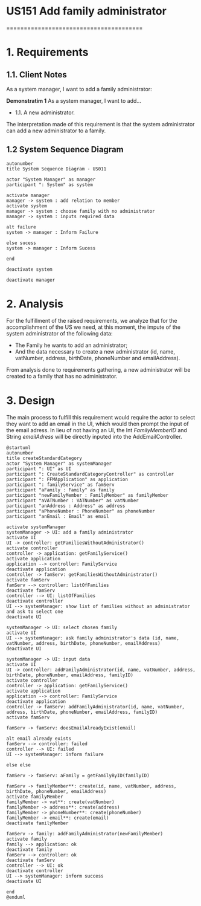 # US151 Add family administrator
=======================================


# 1. Requirements

## 1.1. Client Notes

As a system manager, I want to add a family administrator:

**Demonstratim 1** As a system manager, I want to add...

- 1.1. A new administrator.

The interpretation made of this requirement is that the system administrator can add a new administrator to a family.

## 1.2 System Sequence Diagram

```puml
autonumber
title System Sequence Diagram - US011

actor "System Manager" as manager
participant ": System" as system

activate manager
manager -> system : add relation to member
activate system
manager -> system : choose family with no administrator
manager -> system : inputs required data

alt failure
system -> manager : Inform Failure

else sucess
system -> manager : Inform Sucess

end

deactivate system

deactivate manager
```

# 2. Analysis

For the fulfillment of the raised requirements, we analyze that for the accomplishment of the US we need, at this moment, the impute of the system administrator of the following data:

- The Family he wants to add an administrator;
- And the data necessary to create a new administrator (id, name, vatNumber, address, birthDate, phoneNumber and emailAddress).

From analysis done to requirements gathering, a new administrator will be created to a family that has no administrator.

# 3. Design

The main process to fulfill this requirement would require the actor to select they want to add an email in the UI, which would then prompt the input of the email adress. In lieu of not having an UI, the Int *FamilyMemberID* and String *emailAdress* will be directly inputed into the AddEmailController. 
````puml
@startuml
autonumber
title createStandardCategory
actor "System Manager" as systemManager
participant ": UI" as UI
participant ": CreateStandardCategoryController" as controller
participant ": FFMApplication" as application
participant ": familyService" as famServ
participant "aFamily : Family" as family
participant "newFamilyMember : FamilyMember" as familyMember
participant "aVATNumber : VATNumber" as vatNumber
participant "anAddress : Address" as address
participant "aPhoneNumber : PhoneNumber" as phoneNumber
participant "anEmail : Email" as email

activate systemManager
systemManager -> UI: add a family administrator
activate UI
UI -> controller: getFamiliesWithoutAdministrator()
activate controller
controller -> application: getFamilyService()
activate application
application --> controller: FamilyService
deactivate application
controller -> famServ: getFamiliesWithoutAdministrator()
activate famServ
famServ --> controller: listOfFamilies
deactivate famServ
controller --> UI: listOfFamilies
deactivate controller
UI --> systemManager: show list of families without an administrator and ask to select one
deactivate UI

systemManager -> UI: select chosen family
activate UI
UI --> systemManager: ask family administrator's data (id, name, vatNumber, address, birthDate, phoneNumber, emailAddress)
deactivate UI

systemManager -> UI: input data
activate UI
UI -> controller: addFamilyAdministrator(id, name, vatNumber, address, birthDate, phoneNumber, emailAddress, familyID)
activate controller
controller -> application: getFamilyService()
activate application
application --> controller: FamilyService
deactivate application
controller -> famServ: addFamilyAdministrator(id, name, vatNumber, address, birthDate, phoneNumber, emailAddress, familyID)
activate famServ

famServ -> famServ: doesEmailAlreadyExist(email)

alt email already exists
famServ --> controller: failed
controller --> UI: failed
UI --> systemManager: inform failure

else else

famServ -> famServ: aFamily = getFamilyByID(familyID)

famServ -> familyMember**: create(id, name, vatNumber, address, birthDate, phoneNumber, emailAddress)
activate familyMember
familyMember -> vat**: create(vatNumber)
familyMember -> address**: create(address)
familyMember -> phoneNumber**: create(phoneNumber)
familyMember -> email**: create(email)
deactivate familyMember

famServ -> family: addFamilyAdministrator(newFamilyMember)
activate family
family --> application: ok
deactivate family
famServ --> controller: ok
deactivate famServ
controller --> UI: ok
deactivate controller
UI --> systemManager: inform success
deactivate UI

end
@enduml